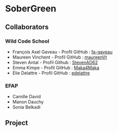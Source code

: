 # SoberGreen

## Collaborators

### Wild Code School

- François Axel Gaveau - Profil GitHub : [fa-gaveau](http://github.com/fa-gaveau)
- Maureen Vinchent - Profil GitHub : [maureenVt](http://github.com/maureenVt)
- Steven Antal - Profil Github : [StevenAD62 ](http://github.com/StevenAD62)
- Emma Kimpe - Profil GitHub : [Maka4Maka](http://github.com/Maka4Maka)
- Elie Delattre - Profil GitHub : [edelattre](http://github.com/edelattre)

### EFAP

- Camille David
- Manon Dauchy
- Sonia Belkadi

## Project
